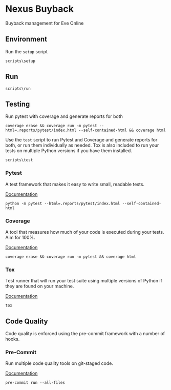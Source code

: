 # Nexus Buyback

Buyback management for Eve Online

## Environment

Run the `setup` script

```shell
scripts\setup
```

## Run

```shell
scripts\run
```

## Testing

Run pytest with coverage and generate reports for both

```shell
coverage erase && coverage run -m pytest --html=.reports/pytest/index.html --self-contained-html && coverage html
```

Use the `test` script to run Pytest and Coverage and generate reports for both, or run them individually as needed. Tox is also included to run your tests on multiple Python versions if you have them installed.

```shell
scripts\test
```

### Pytest

A test framework that makes it easy to write small, readable tests.

[Documentation](https://docs.pytest.org/)

```shell
python -m pytest --html=.reports/pytest/index.html --self-contained-html
```

### Coverage

A tool that measures how much of your code is executed during your tests. Aim for 100%.

[Documentation](https://coverage.readthedocs.io/)

```shell
coverage erase && coverage run -m pytest && coverage html
```

### Tox

Test runner that will run your test suite using multiple versions of Python if they are found on your machine.

[Documentation](https://tox.wiki/en/latest/)

```shell
tox
```

## Code Quality

Code quality is enforced using the pre-commit framework with a number of hooks.

### Pre-Commit

Run multiple code quality tools on git-staged code.

[Documentation](https://pre-commit.com/)

```shell
pre-commit run --all-files
```
